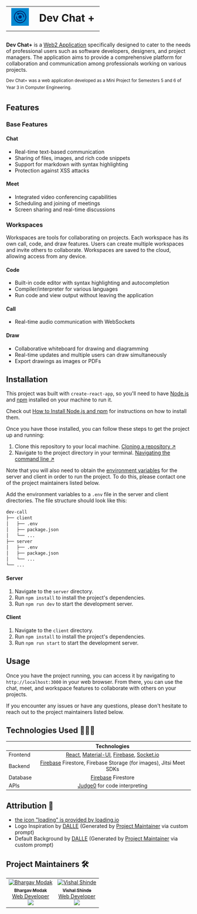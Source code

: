 # <table><tr><td>![Logo](./client/public/assets/icons/maskable_icon_x48.png)</td><td> Dev Chat + </td></tr></table>

**Dev Chat+** is a [Web2 Application](https://ethereum.org/en/developers/docs/web2-vs-web3/) specifically designed to cater to the needs of professional users such as software developers, designers, and project managers. The application aims to provide a comprehensive platform for collaboration and communication among professionals working on various projects.

<sup>Dev Chat+ was a web application developed as a Mini Project for Semesters 5 and 6 of Year 3 in Computer Engineering.</sup> 

## Features

### Base Features

#### Chat
- Real-time text-based communication
- Sharing of files, images, and rich code snippets
- Support for markdown with syntax highlighting
- Protection against XSS attacks

#### Meet 
- Integrated video conferencing capabilities
- Scheduling and joining of meetings
- Screen sharing and real-time discussions

### Workspaces

Workspaces are tools for collaborating on projects. Each workspace has its own call, code, and draw features. Users can create multiple workspaces and invite others to collaborate. Workspaces are saved to the cloud, allowing access from any device.

#### Code
- Built-in code editor with syntax highlighting and autocompletion
- Compiler/interpreter for various languages
- Run code and view output without leaving the application

#### Call
- Real-time audio communication with WebSockets

#### Draw
- Collaborative whiteboard for drawing and diagramming
- Real-time updates and multiple users can draw simultaneously
- Export drawings as images or PDFs

## Installation

This project was built with `create-react-app`, so you'll need to have [Node.js](https://nodejs.org/en/) and [npm](https://www.npmjs.com/) installed on your machine to run it.

Check out [How to Install Node.js and npm](https://docs.npmjs.com/downloading-and-installing-node-js-and-npm) for instructions on how to install them.

Once you have those installed, you can follow these steps to get the project up and running:

1. Clone this repository to your local machine. [Cloning a repository ↗️](https://docs.github.com/en/repositories/creating-and-managing-repositories/cloning-a-repository)
2. Navigate to the project directory in your terminal. [Navigating the command line ↗️](https://www.digitalcitizen.life/command-prompt-how-use-basic-commands/)


Note that you will also need to obtain the [environment variables](https://kinsta.com/knowledgebase/what-is-an-environment-variable/) for the server and client in order to run the project. To do this, please contact one of the project maintainers listed below.

Add the environment variables to a `.env` file in the server and client directories. The file structure should look like this:

```
dev-call
├── client
│   ├── .env
│   ├── package.json
│   └── ...
├── server
│   ├── .env
│   ├── package.json
│   └── ...
└── ...
```

#### Server

1. Navigate to the `server` directory.
2. Run `npm install` to install the project's dependencies. 
3. Run `npm run dev` to start the development server.

#### Client

1. Navigate to the `client` directory.
2. Run `npm install` to install the project's dependencies.
3. Run `npm run start` to start the development server.

## Usage

Once you have the project running, you can access it by navigating to `http://localhost:3000` in your web browser. From there, you can use the chat, meet, and workspace features to collaborate with others on your projects. 

If you encounter any issues or have any questions, please don't hesitate to reach out to the project maintainers listed below.

## Technologies Used 🧑🏾‍💻

|          |                                                                   Technologies                                                                    |
| -------- | :-----------------------------------------------------------------------------------------------------------------------------------------------: |
| Frontend | [React](https://reactjs.org/), [Material-UI](https://material-ui.com/), [Firebase](https://firebase.google.com/), [Socket.io](https://socket.io/) |
| Backend  |                        [Firebase](https://firebase.google.com/) Firestore, Firebase Storage (for images), Jitsi Meet SDKs                         |
| Database |                                                [Firebase](https://firebase.google.com/) Firestore                                                 |
| APIs     |                                                [Judge0](https://judge0.com/) for code interpreting                                                |
## Attribution 📝
- [the icon "loading" is provided by loading.io](https://loading.io/icon/)
- Logo Inspiration by [DALLE](https://labs.openai.com) (Generated by [Project Maintainer](https://github.com/TheBrahmnicBoy) via custom prompt)
- Default Background by [DALLE](https://labs.openai.com) (Generated by [Project Maintainer](https://github.com/TheBrahmnicBoy) via custom prompt)

## Project Maintainers 🛠

<table width="100%">
    <tbody>
        <tr>
            <td align="center"><a href="https://github.com/TheBrahmnicBoy"><img alt="Bhargav Modak" src="https://avatars.githubusercontent.com/u/82528318?v=4" width="130px;"><br><sub><b>Bhargav Modak</b></sub></a><br><a href="https://twitter.com/thebrahmnicboy" target="_blank">Web Developer</a><br><a href="https://twitter.com/thebrahmnicboy" target="_blank"><img src="https://img.shields.io/badge/twitter-%2300acee.svg?&style=for-the-badge&logo=twitter&logoColor=white&alt=twitter" /></a></td>  
            <td align="center"><a href="https://github.com/vishal-codes"><img alt="Vishal Shinde" src="https://avatars.githubusercontent.com/u/79784161" width="130px;"><br><sub><b>Vishal Shinde</b></sub></a><br><a href="https://twitter.com/vishaltwts" target="_blank">Web Developer</a><br><a href="https://twitter.com/vishaltwts" target="_blank"><img src="https://img.shields.io/badge/twitter-%2300acee.svg?&style=for-the-badge&logo=twitter&logoColor=white&alt=twitter" /></a></td>  
        </tr>
    </tbody>
</table>